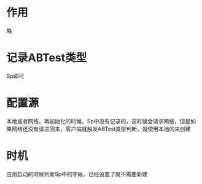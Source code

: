 # 作用

略

# 记录ABTest类型

Sp即可

# 配置源

本地或者网络，再初始化的时候，Sp中没有记录的，这时候会请求网络，但是如果网络还没有请求回来，客户端就触发ABTest类型判断，就使用本地的来创建

# 时机

应用启动的时候判断Sp中的字段，已经设置了就不需要新建
